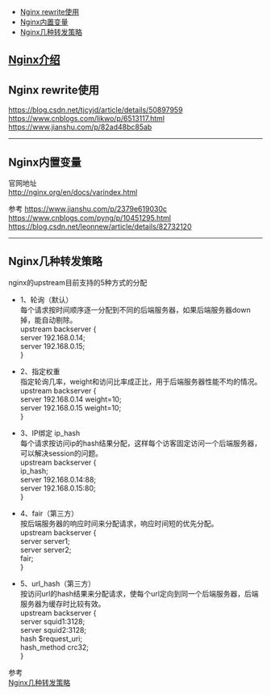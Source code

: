 - [Nginx rewrite使用](#Nginx-rewrite使用)
- [Nginx内置变量](#Nginx内置变量)
- [Nginx几种转发策略](#Nginx几种转发策略)


[Nginx介绍](../../quickstart-nginx/README.md)
---------------------------------------------------------------------------------------------------------------------


## Nginx rewrite使用


https://blog.csdn.net/tjcyjd/article/details/50897959
https://www.cnblogs.com/likwo/p/6513117.html
https://www.jianshu.com/p/82ad48bc85ab

---------------------------------------------------------------------------------------------------------------------
## Nginx内置变量


官网地址  
http://nginx.org/en/docs/varindex.html  


参考
https://www.jianshu.com/p/2379e619030c
https://www.cnblogs.com/pyng/p/10451295.html
https://blog.csdn.net/leonnew/article/details/82732120



---------------------------------------------------------------------------------------------------------------------
## Nginx几种转发策略

nginx的upstream目前支持的5种方式的分配
- 1、轮询（默认）  
  每个请求按时间顺序逐一分配到不同的后端服务器，如果后端服务器down掉，能自动剔除。  
  upstream backserver {  
  server 192.168.0.14;  
  server 192.168.0.15;  
  }  

- 2、指定权重  
  指定轮询几率，weight和访问比率成正比，用于后端服务器性能不均的情况。  
  upstream backserver {  
  server 192.168.0.14 weight=10;  
  server 192.168.0.15 weight=10;  
  }   
- 3、IP绑定 ip_hash  
  每个请求按访问ip的hash结果分配，这样每个访客固定访问一个后端服务器，可以解决session的问题。  
  upstream backserver {  
  ip_hash;  
  server 192.168.0.14:88;  
  server 192.168.0.15:80;  
  } 
- 4、fair（第三方）  
  按后端服务器的响应时间来分配请求，响应时间短的优先分配。  
  upstream backserver {  
  server server1;  
  server server2;  
  fair;  
  } 
- 5、url_hash（第三方）  
  按访问url的hash结果来分配请求，使每个url定向到同一个后端服务器，后端服务器为缓存时比较有效。  
  upstream backserver {  
  server squid1:3128;  
  server squid2:3128;  
  hash $request_uri;  
  hash_method crc32;  
  }  




参考  
[Nginx几种转发策略](https://blog.csdn.net/hlg1995/article/details/84074749)  


